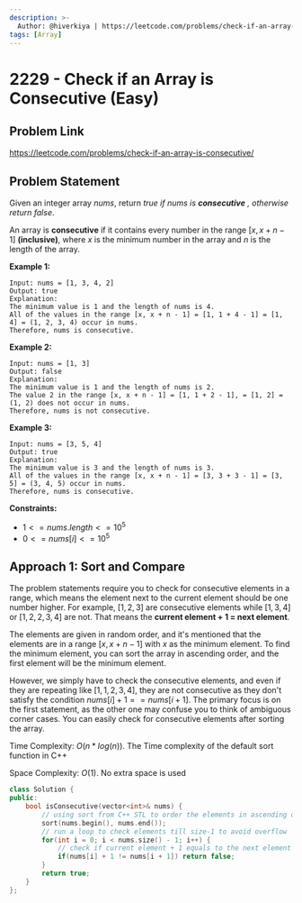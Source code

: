 ```yaml
---
description: >-
  Author: @hiverkiya | https://leetcode.com/problems/check-if-an-array-is-consecutive/
tags: [Array]
---
```


# 2229 - Check if an Array is Consecutive (Easy)

## Problem Link

https://leetcode.com/problems/check-if-an-array-is-consecutive/

## Problem Statement

Given an integer array $nums$, return $true$ _if_ $nums$ _is_ **_consecutive_** _, otherwise return_ $false$.

An array is **consecutive** if it contains every number in the range $[x, x + n - 1]$ **(inclusive)**, where $x$ is the minimum number in the array and $n$ is the length of the array.

**Example 1:**

```
Input: nums = [1, 3, 4, 2]
Output: true
Explanation:
The minimum value is 1 and the length of nums is 4.
All of the values in the range [x, x + n - 1] = [1, 1 + 4 - 1] = [1, 4] = (1, 2, 3, 4) occur in nums.
Therefore, nums is consecutive.
```

**Example 2:**

```
Input: nums = [1, 3]
Output: false
Explanation:
The minimum value is 1 and the length of nums is 2.
The value 2 in the range [x, x + n - 1] = [1, 1 + 2 - 1], = [1, 2] = (1, 2) does not occur in nums.
Therefore, nums is not consecutive.
```
**Example 3:**
```
Input: nums = [3, 5, 4]
Output: true
Explanation:
The minimum value is 3 and the length of nums is 3.
All of the values in the range [x, x + n - 1] = [3, 3 + 3 - 1] = [3, 5] = (3, 4, 5) occur in nums.
Therefore, nums is consecutive.
```

**Constraints:**

- $1 <= nums.length <= 10^5$
- $0 <= nums[i] <= 10^5$

## Approach 1: Sort and Compare

The problem statements require you to check for consecutive elements in a range, which means the element next to the current element should be one number higher. For example, $[1 , 2 , 3]$ are consecutive elements while $[1, 3, 4]$ or $[1, 2, 2, 3, 4]$ are not. That means the **current element + 1 = next element**.

The elements are given in random order, and it's mentioned that the elements are in a range $[x , x + n - 1]$ with $x$ as the minimum element. To find the minimum element, you can sort the array in ascending order, and the first element will be the minimum element.

However, we simply have to check the consecutive elements, and even if they are repeating like $[1, 1, 2, 3, 4]$, they are not consecutive as they don't satisfy the condition $nums[i] + 1 == nums[i + 1]$. The primary focus is on the first statement, as the other one may confuse you to think of ambiguous corner cases. You can easily check for consecutive elements after sorting the array.

Time Complexity: $O(n*log(n))$. The Time complexity of the default sort function in C++

Space Complexity: $O(1)$. No extra space is used

<Tabs>
<TabItem value="cpp" label="C++">
<SolutionAuthor name="@hiverkiya"/>

```cpp
class Solution {
public:
    bool isConsecutive(vector<int>& nums) {
        // using sort from C++ STL to order the elements in ascending order 
        sort(nums.begin(), nums.end());
        // run a loop to check elements till size-1 to avoid overflow
        for(int i = 0; i < nums.size() - 1; i++) {
            // check if current element + 1 equals to the next element
            if(nums[i] + 1 != nums[i + 1]) return false;
        }
        return true;
    }
};
```

</TabItem>
</Tabs>
